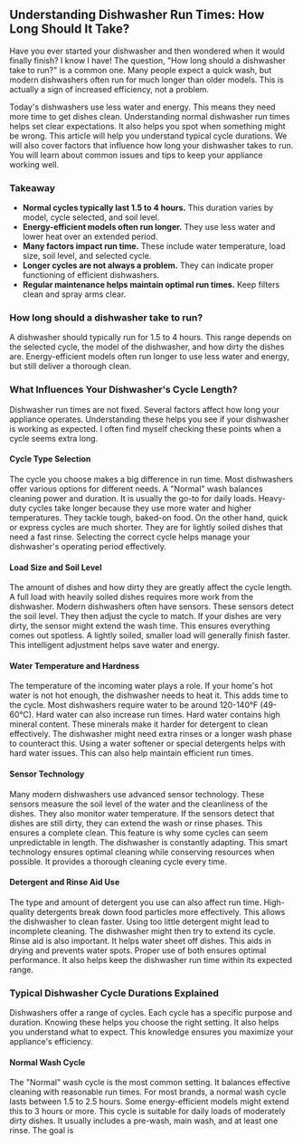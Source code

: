 ## Understanding Dishwasher Run Times: How Long Should It Take?

Have you ever started your dishwasher and then wondered when it would finally finish? I know I have! The question, "How long should a dishwasher take to run?" is a common one. Many people expect a quick wash, but modern dishwashers often run for much longer than older models. This is actually a sign of increased efficiency, not a problem.

Today's dishwashers use less water and energy. This means they need more time to get dishes clean. Understanding normal dishwasher run times helps set clear expectations. It also helps you spot when something might be wrong. This article will help you understand typical cycle durations. We will also cover factors that influence how long your dishwasher takes to run. You will learn about common issues and tips to keep your appliance working well.

### Takeaway

*   **Normal cycles typically last 1.5 to 4 hours.** This duration varies by model, cycle selected, and soil level.
*   **Energy-efficient models often run longer.** They use less water and lower heat over an extended period.
*   **Many factors impact run time.** These include water temperature, load size, soil level, and selected cycle.
*   **Longer cycles are not always a problem.** They can indicate proper functioning of efficient dishwashers.
*   **Regular maintenance helps maintain optimal run times.** Keep filters clean and spray arms clear.

### How long should a dishwasher take to run?

A dishwasher should typically run for 1.5 to 4 hours. This range depends on the selected cycle, the model of the dishwasher, and how dirty the dishes are. Energy-efficient models often run longer to use less water and energy, but still deliver a thorough clean.

### What Influences Your Dishwasher's Cycle Length?

Dishwasher run times are not fixed. Several factors affect how long your appliance operates. Understanding these helps you see if your dishwasher is working as expected. I often find myself checking these points when a cycle seems extra long.

#### Cycle Type Selection

The cycle you choose makes a big difference in run time. Most dishwashers offer various options for different needs. A "Normal" wash balances cleaning power and duration. It is usually the go-to for daily loads. Heavy-duty cycles take longer because they use more water and higher temperatures. They tackle tough, baked-on food. On the other hand, quick or express cycles are much shorter. They are for lightly soiled dishes that need a fast rinse. Selecting the correct cycle helps manage your dishwasher's operating period effectively.

#### Load Size and Soil Level

The amount of dishes and how dirty they are greatly affect the cycle length. A full load with heavily soiled dishes requires more work from the dishwasher. Modern dishwashers often have sensors. These sensors detect the soil level. They then adjust the cycle to match. If your dishes are very dirty, the sensor might extend the wash time. This ensures everything comes out spotless. A lightly soiled, smaller load will generally finish faster. This intelligent adjustment helps save water and energy.

#### Water Temperature and Hardness

The temperature of the incoming water plays a role. If your home's hot water is not hot enough, the dishwasher needs to heat it. This adds time to the cycle. Most dishwashers require water to be around 120-140°F (49-60°C). Hard water can also increase run times. Hard water contains high mineral content. These minerals make it harder for detergent to clean effectively. The dishwasher might need extra rinses or a longer wash phase to counteract this. Using a water softener or special detergents helps with hard water issues. This can also help maintain efficient run times.

#### Sensor Technology

Many modern dishwashers use advanced sensor technology. These sensors measure the soil level of the water and the cleanliness of the dishes. They also monitor water temperature. If the sensors detect that dishes are still dirty, they can extend the wash or rinse phases. This ensures a complete clean. This feature is why some cycles can seem unpredictable in length. The dishwasher is constantly adapting. This smart technology ensures optimal cleaning while conserving resources when possible. It provides a thorough cleaning cycle every time.

#### Detergent and Rinse Aid Use

The type and amount of detergent you use can also affect run time. High-quality detergents break down food particles more effectively. This allows the dishwasher to clean faster. Using too little detergent might lead to incomplete cleaning. The dishwasher might then try to extend its cycle. Rinse aid is also important. It helps water sheet off dishes. This aids in drying and prevents water spots. Proper use of both ensures optimal performance. It also helps keep the dishwasher run time within its expected range.

### Typical Dishwasher Cycle Durations Explained

Dishwashers offer a range of cycles. Each cycle has a specific purpose and duration. Knowing these helps you choose the right setting. It also helps you understand what to expect. This knowledge ensures you maximize your appliance's efficiency.

#### Normal Wash Cycle

The "Normal" wash cycle is the most common setting. It balances effective cleaning with reasonable run times. For most brands, a normal wash cycle lasts between 1.5 to 2.5 hours. Some energy-efficient models might extend this to 3 hours or more. This cycle is suitable for daily loads of moderately dirty dishes. It usually includes a pre-wash, main wash, and at least one rinse. The goal is